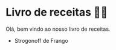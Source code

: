 # Livro de receitas :woman_cook:

Olá, bem vindo ao nosso livro de receitas.

- Strogonoff de Frango
